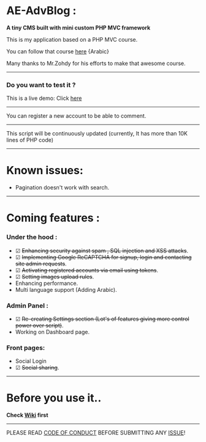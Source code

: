 # AE-AdvBlog :
**A tiny CMS built with mini custom PHP MVC framework**

This is my application based on a PHP MVC course.

You can follow that course [here](https://www.youtube.com/playlist?list=PLGO8ntvxgiZPZBHUGED6ItUujXylNGpMH) {Arabic}

Many thanks to Mr.Zohdy for his efforts to make that awesome course.
***
### Do you want to test it ?
This is a live demo:
Click [here](http://bit.ly/2v6C5mA)
***
You can register a new account to be able to comment.
***
This script will be continuously updated (currently, It has more than 10K lines of PHP code)
***
# Known issues:
- Pagination doesn't work with search.
***
# Coming features :
### Under the hood :
- ☑ ~~Enhancing security against spam , SQL injection and XSS attacks~~.
- ☑ ~~Implementing Google ReCAPTCHA for signup, login and contacting site admin requests~~.
- ☑ ~~Activating registered accounts via email using tokens~~.
- ☑ ~~Setting images upload rules~~.
- Enhancing performance.
- Multi language support (Adding Arabic).
### Admin Panel :
- ☑ ~~Re-creating Settings section (Lot's of features giving more control power over script)~~.
- Working on Dashboard page.
### Front pages:
- Social Login
- ☑ ~~Social sharing~~.
***
# Before you use it..
**Check [Wiki](https://github.com/akkk33/AE-AdvBlog/wiki) first**
***
PLEASE READ [CODE OF CONDUCT](https://github.com/akkk33/AE-AdvBlog/blob/master/CODE_OF_CONDUCT.md) BEFORE SUBMITTING ANY [ISSUE](https://github.com/akkk33/AE-AdvBlog/issues)!